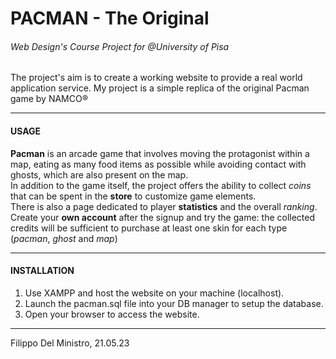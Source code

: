 # PACMAN - The Original
###### Web Design's Course Project for _@University of Pisa_
The project's aim is to create a working website to provide a real world application service.
My project is a simple replica of the original Pacman game by NAMCO®

---

#### USAGE
<strong>Pacman</strong> is an arcade game that involves moving the protagonist within a map, eating as many food items as possible while avoiding contact with ghosts, which are also present on the map. <br>
In addition to the game itself, the project offers the ability to collect <em>coins</em> that can be spent in the <strong>store</strong> to customize game elements. <br>
There is also a page dedicated to player <strong>statistics</strong> and the overall <em>ranking</em>.
Create your <strong>own account</strong> after the signup and try the game: the collected credits will be sufficient to purchase at least one skin for each type (<em>pacman</em>, <em>ghost</em> and <em>map</em>)
<hr>

#### INSTALLATION

1. Use XAMPP and host the website on your machine (localhost).
2. Launch the pacman.sql file into your DB manager to setup the database. 
3. Open your browser to access the website.

<!-- Here's a tutorial on how to do it. -->

<hr>

Filippo Del Ministro, 21.05.23
